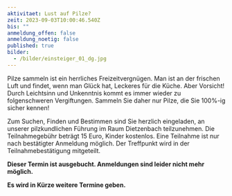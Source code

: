 ```yaml
---
aktivitaet: Lust auf Pilze?
zeit: 2023-09-03T10:00:46.540Z
bis: ""
anmeldung_offen: false
anmeldung_noetig: false
published: true
bilder:
  - /bilder/einsteiger_01_dg.jpg
---
```

Pilze sammeln ist ein herrliches Freizeitvergnügen. Man ist an der frischen Luft und findet, wenn man Glück hat, Leckeres für die Küche. Aber Vorsicht! Durch Leichtsinn und Unkenntnis kommt es immer wieder zu folgenschweren Vergiftungen. Sammeln Sie daher nur Pilze, die Sie 100%-ig sicher kennen!

Zum Suchen, Finden und Bestimmen sind Sie herzlich eingeladen, an unserer pilzkundlichen Führung im Raum Dietzenbach teilzunehmen. Die Teilnahmegebühr beträgt 15 Euro, Kinder kostenlos. Eine Teilnahme ist nur nach bestätigter Anmeldung möglich. Der Treffpunkt wird in der Teilnahmebestätigung mitgeteilt.

**Dieser Termin ist ausgebucht. Anmeldungen sind leider nicht mehr möglich.** 

**Es wird in Kürze weitere Termine geben.**